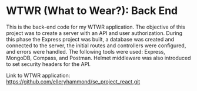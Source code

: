 # WTWR (What to Wear?): Back End

This is the back-end code for my WTWR application. The objective of this project was to create a server with an API and user authorization. During this phase the Express project was built, a database was created and connected to the server, the initial routes and controllers were configured, and errors were handled. The following tools were used: Express, MongoDB, Compass, and Postman. Helmet middleware was also introduced to set security headers for the API.

Link to WTWR application: https://github.com/elleryhammond/se_project_react.git

